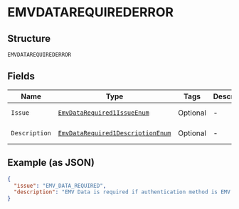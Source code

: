 
# EMVDATAREQUIREDERROR

## Structure

`EMVDATAREQUIREDERROR`

## Fields

| Name | Type | Tags | Description | Getter | Setter |
|  --- | --- | --- | --- | --- | --- |
| `Issue` | [`EmvDataRequired1IssueEnum`](../../doc/models/emv-data-required-1-issue-enum.md) | Optional | - | EmvDataRequired1IssueEnum getIssue() | setIssue(EmvDataRequired1IssueEnum issue) |
| `Description` | [`EmvDataRequired1DescriptionEnum`](../../doc/models/emv-data-required-1-description-enum.md) | Optional | - | EmvDataRequired1DescriptionEnum getDescription() | setDescription(EmvDataRequired1DescriptionEnum description) |

## Example (as JSON)

```json
{
  "issue": "EMV_DATA_REQUIRED",
  "description": "EMV Data is required if authentication method is EMV."
}
```

